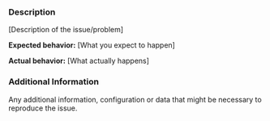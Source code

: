 ### Description

[Description of the issue/problem]

**Expected behavior:** [What you expect to happen]

**Actual behavior:** [What actually happens]

### Additional Information

Any additional information, configuration or data that might be necessary to reproduce the issue.